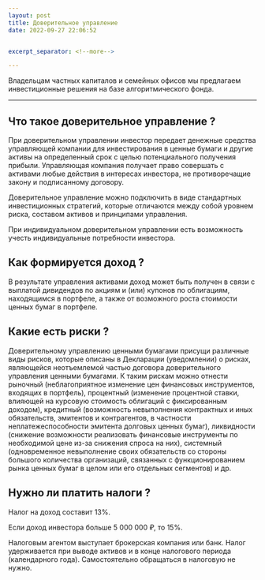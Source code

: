 ```yaml
---
layout: post
title: Доверительное управление
date: 2022-09-27 22:06:52


excerpt_separator: <!--more-->

---
```


Владельцам частных капиталов и семейных офисов мы предлагаем инвестиционные решения на
базе алгоритмического фонда.




---
<!--more-->


## Что такое доверительное управление ?

При доверительном управлении инвестор передает денежные средства управляющей компании для инвестирования в ценные бумаги и другие активы на определенный срок с целью потенциального получения прибыли. Управляющая компания получает право совершать с активами любые действия в интересах инвестора, не противоречащие закону и подписанному договору.

Доверительное управление можно подключить в виде стандартных инвестиционных стратегий, которые отличаются между собой уровнем риска, составом активов и принципами управления.

При индивидуальном доверительном управлении есть возможность учесть индивидуальные потребности инвестора.

## Как формируется доход ?

В результате управления активами доход может быть получен в связи с выплатой дивидендов по акциям и (или) купонов по облигациям, находящимся в портфеле, а также от возможного роста стоимости ценных бумаг в портфеле.

## Какие есть риски ?

Доверительному управлению ценными бумагами присущи различные виды рисков, которые описаны в Декларации (уведомлении) о рисках, являющейся неотъемлемой частью договора доверительного управления ценными бумагами. К таким рискам можно отнести рыночный (неблагоприятное изменение цен финансовых инструментов, входящих в портфель), процентный (изменение процентной ставки, влияющей на курсовую стоимость облигаций с фиксированным доходом), кредитный (возможность невыполнения контрактных и иных обязательств, эмитентов и контрагентов, в частности неплатежеспособности эмитента долговых ценных бумаг), ликвидности (снижение возможности реализовать финансовые инструменты по необходимой цене из-за снижения спроса на них), системный (одновременное невыполнение своих обязательств со стороны большого количества организаций, связанных с функционированием рынка ценных бумаг в целом или его отдельных сегментов) и др.

## Нужно ли платить налоги ?

Налог на доход составит 13%.

Если доход инвестора больше 5 000 000 ₽, то 15%.

Налоговым агентом выступает брокерская компания или банк. Налог удерживается при выводе активов и в конце налогового периода (календарного года). Самостоятельно обращаться в налоговую не нужно. 

